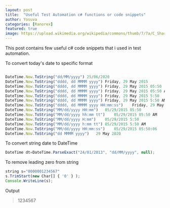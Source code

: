 ```yaml
---
layout: post
title:  "Useful Test Automation c# functions or code snippets"
author: Yosuva
categories: [Ranorex]
featured: true
image: https://upload.wikimedia.org/wikipedia/commons/thumb/7/7a/C_Sharp_logo.svg/1200px-C_Sharp_logo.svg.png
---
```

This post contains few useful c# code snippets that i used in test automation.

To convert today's date to specific format

```js

DateTime.Now.ToString("dd/MM/yyyy")	25/06/2020
DateTime.Now.ToString("dddd, dd MMMM yyyy")	Friday, 29 May 2015
DateTime.Now.ToString("dddd, dd MMMM yyyy")	Friday, 29 May 2015 05:50
DateTime.Now.ToString("dddd, dd MMMM yyyy")	Friday, 29 May 2015 05:50 AM
DateTime.Now.ToString("dddd, dd MMMM yyyy")	Friday, 29 May 2015 5:50
DateTime.Now.ToString("dddd, dd MMMM yyyy")	Friday, 29 May 2015 5:50 AM
DateTime.Now.ToString("dddd, dd MMMM yyyy HH:mm:ss")	Friday, 29 May 2015 05:50:06
DateTime.Now.ToString("MM/dd/yyyy HH:mm")	05/29/2015 05:50
DateTime.Now.ToString("MM/dd/yyyy hh:mm tt")	05/29/2015 05:50 AM
DateTime.Now.ToString("MM/dd/yyyy H:mm")	05/29/2015 5:50
DateTime.Now.ToString("MM/dd/yyyy h:mm tt")	05/29/2015 5:50 AM
DateTime.Now.ToString("MM/dd/yyyy HH:mm:ss")	05/29/2015 05:50:06
DateTime.Now.ToString("dd MMMM yyyy")	29 May 2020
```

To convert string date to DateTime
```js
DateTime dt=DateTime.ParseExact("24/01/2013", "dd/MM/yyyy", null);
```
To remove leading zero from string
```js
string s="0000001234567"
s.TrimStart(new Char[] { '0' } );
Console.WriteLine(s);
```
Output
>1234567

